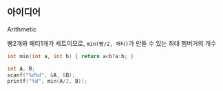 ## 아이디어
Arithmetic

빵2개와 패티1개가 세트이므로, `min(빵/2, 패티)`가 만들 수 있는 최대 햄버거의 개수
```c
int min(int a, int b) { return a<b?a:b; }

int A, B;
scanf("%d%d", &A, &B);
printf("%d", min(A/2, B));
```